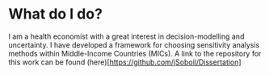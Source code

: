 # What do I do?
I am a health economist with a great interest in decision-modelling and uncertainty. I have developed a framework for choosing sensitivity analysis methods within Middle-Income Countries (MICs). A link to the repository for this work can be found (here)[https://github.com/jSoboil/Dissertation]
